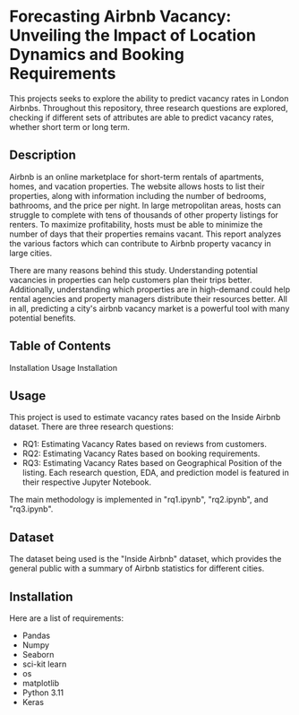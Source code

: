 # Forecasting Airbnb Vacancy: Unveiling the Impact of Location Dynamics and Booking Requirements
This projects seeks to explore the ability to predict vacancy rates in London Airbnbs. Throughout this repository, three research questions are explored,
checking if different sets of attributes are able to predict vacancy rates, whether short term or long term.

## Description
Airbnb is an online marketplace for short-term rentals of apartments, homes, and vacation properties. The website
allows hosts to list their properties, along with information including the number of bedrooms, bathrooms, and the
price per night. In large metropolitan areas, hosts can struggle to complete with tens of thousands of other
property listings for renters. To maximize profitability, hosts must be able to minimize the number of days that their
properties remains vacant. This report analyzes the various factors which can contribute to Airbnb property vacancy in large cities.

There are many reasons behind this study. Understanding potential vacancies in properties can help customers plan their trips better.
Additionally, understanding which properties are in high-demand could help rental agencies and property managers distribute their resources better.
All in all, predicting a city's airbnb vacancy market is a powerful tool with many potential benefits.

## Table of Contents
Installation
Usage
Installation

## Usage
This project is used to estimate vacancy rates based on the Inside Airbnb dataset. There are three research questions:
- RQ1: Estimating Vacancy Rates based on reviews from customers.
- RQ2: Estimating Vacancy Rates based on booking requirements.
- RQ3: Estimating Vacancy Rates based on Geographical Position of the listing.
Each research question, EDA, and prediction model is featured in their respective Jupyter Notebook.

The main methodology is implemented in "rq1.ipynb", "rq2.ipynb", and "rq3.ipynb".

## Dataset
The dataset being used is the "Inside Airbnb" dataset, which provides the general public with a summary of Airbnb statistics for different cities.

## Installation
Here are a list of requirements:
- Pandas
- Numpy
- Seaborn
- sci-kit learn
- os
- matplotlib
- Python 3.11
- Keras
